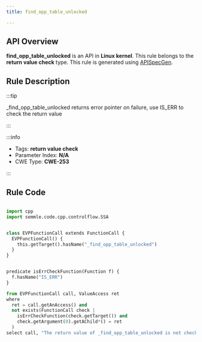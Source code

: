 ```yaml
---
title: find_opp_table_unlocked

---
```



## API Overview
**find_opp_table_unlocked** is an API in **Linux kernel**. This rule belongs to the **return value check** type. This rule is generated using [APISpecGen](../../tools/APISpecGen).
## Rule Description

:::tip

_find_opp_table_unlocked returns error pointer on failure, use IS_ERR to check the return value

:::

:::info

- Tags: **return value check**
- Parameter Index: **N/A**
- CWE Type: **CWE-253**

:::

## Rule Code
```python

import cpp
import semmle.code.cpp.controlflow.SSA


class EVPFunctionCall extends FunctionCall {
  EVPFunctionCall() {
    this.getTarget().hasName("_find_opp_table_unlocked")
  }
}


predicate isErrCheckFunction(Function f) {
  f.hasName("IS_ERR") 
}

from EVPFunctionCall call, ValueAccess ret
where
  ret = call.getAnAccess() and
  not exists(FunctionCall check |
    isErrCheckFunction(check.getTarget()) and
    check.getArgument(0).getAChild*() = ret
  )
select call, "The return value of _find_opp_table_unlocked is not checked with IS_ERR."
    
```